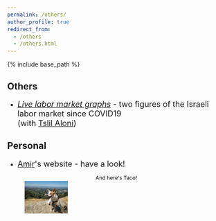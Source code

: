 ```yaml
---
permalink: /others/
author_profile: true
redirect_from:
  - /others
  - /others.html
---
```

<style>
figcaption {
  font-size: 12px;
  color: black;
  text-align: center;
  height: auto;
  word-wrap: break-word;
}
</style>

{% include base_path %}
## Others
- <span style="font-size:1.3em"> [*Live labor market graphs*](https://sites.google.com/view/tslil-aloni/labormarketcovid19?authuser=0)  - two figures of the Israeli labor market since COVID19  
(with [Tslil Aloni](https://sites.google.com/view/tslil-aloni/home?authuser=0)) </span>
 
## Personal
- <span style="font-size:1.3em">  [Amir](https://www.amirbar.net)'s website - have a look! </span>

<figure>
  <figcaption>And here's Taco!</figcaption>
  <img src="/images/Taco_berkeley.jpeg" alt="Taco!" width="100" align="left"/>
</figure>

